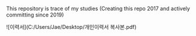 This repository is trace of my studies
(Creating this repo 2017 and actively committing since 2019)

![이력서](C:/Users/Jae/Desktop/개인이력서 복사본.pdf)
